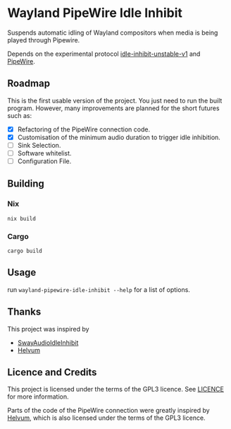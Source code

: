 # Wayland PipeWire Idle Inhibit

Suspends automatic idling of Wayland compositors when media is being played
through Pipewire.

Depends on the experimental protocol
[idle-inhibit-unstable-v1](https://wayland.app/protocols/idle-inhibit-unstable-v1)
and [PipeWire](https://www.pipewire.org/).

## Roadmap

This is the first usable version of the project. You just need to run the built program. However, many improvements are planned for the short futures such as:

- [x] Refactoring of the PipeWire connection code.
- [x] Customisation of the minimum audio duration to trigger idle inhibition.
- [ ] Sink Selection.
- [ ] Software whitelist.
- [ ] Configuration File.

## Building

### Nix

`nix build`

### Cargo

`cargo build`

## Usage

run
`wayland-pipewire-idle-inhibit --help`
for a list of options.

## Thanks

This project was inspired by

- [SwayAudioIdleInhibit](https://github.com/ErikReider/SwayAudioIdleInhibit)
- [Helvum](https://gitlab.freedesktop.org/pipewire/helvum)

## Licence and Credits

This project is licensed under the terms of the GPL3 licence. See [LICENCE](LICENCE) for
more information.

Parts of the code of the PipeWire connection were greatly inspired by
[Helvum](https://gitlab.freedesktop.org/pipewire/helvum), which is also
licensed under the terms of the GPL3 licence.
